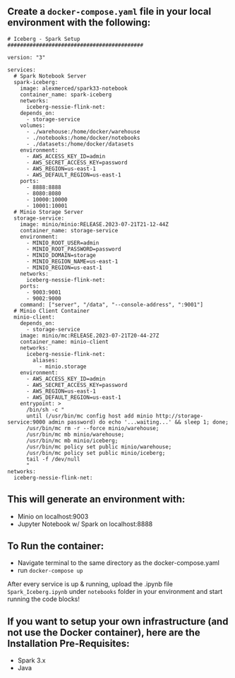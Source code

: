 ## Create a `docker-compose.yaml` file in your local environment with the following:

```###########################################
# Iceberg - Spark Setup
###########################################

version: "3"

services:
  # Spark Notebook Server
  spark-iceberg:
    image: alexmerced/spark33-notebook
    container_name: spark-iceberg
    networks:
      iceberg-nessie-flink-net:
    depends_on:
      - storage-service
    volumes:
      - ./warehouse:/home/docker/warehouse
      - ./notebooks:/home/docker/notebooks
      - ./datasets:/home/docker/datasets
    environment:
      - AWS_ACCESS_KEY_ID=admin
      - AWS_SECRET_ACCESS_KEY=password
      - AWS_REGION=us-east-1
      - AWS_DEFAULT_REGION=us-east-1
    ports:
      - 8888:8888
      - 8080:8080
      - 10000:10000
      - 10001:10001
  # Minio Storage Server
  storage-service:
    image: minio/minio:RELEASE.2023-07-21T21-12-44Z
    container_name: storage-service
    environment:
      - MINIO_ROOT_USER=admin
      - MINIO_ROOT_PASSWORD=password
      - MINIO_DOMAIN=storage
      - MINIO_REGION_NAME=us-east-1
      - MINIO_REGION=us-east-1
    networks:
      iceberg-nessie-flink-net:
    ports:
      - 9003:9001
      - 9002:9000
    command: ["server", "/data", "--console-address", ":9001"]
  # Minio Client Container
  minio-client:
    depends_on:
      - storage-service
    image: minio/mc:RELEASE.2023-07-21T20-44-27Z
    container_name: minio-client
    networks:
      iceberg-nessie-flink-net:
        aliases:
          - minio.storage
    environment:
      - AWS_ACCESS_KEY_ID=admin
      - AWS_SECRET_ACCESS_KEY=password
      - AWS_REGION=us-east-1
      - AWS_DEFAULT_REGION=us-east-1
    entrypoint: >
      /bin/sh -c "
      until (/usr/bin/mc config host add minio http://storage-service:9000 admin password) do echo '...waiting...' && sleep 1; done;
      /usr/bin/mc rm -r --force minio/warehouse;
      /usr/bin/mc mb minio/warehouse;
      /usr/bin/mc mb minio/iceberg;
      /usr/bin/mc policy set public minio/warehouse;
      /usr/bin/mc policy set public minio/iceberg;
      tail -f /dev/null
      "
networks:
  iceberg-nessie-flink-net:
```
## This will generate an environment with:

- Minio on localhost:9003
- Jupyter Notebook w/ Spark on localhost:8888

## To Run the container:
- Navigate terminal to the same directory as the docker-compose.yaml
- run `docker-compose up`

After every service is up & running, upload the .ipynb file `Spark_Iceberg.ipynb` under `notebooks` folder in your environment and start running the code blocks!

## If you want to setup your own infrastructure (and not use the Docker container), here are the Installation Pre-Requisites: 
- Spark 3.x 
- Java 
